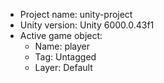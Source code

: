 <!-- UNITY CODE ASSIST INSTRUCTIONS START -->
- Project name: unity-project
- Unity version: Unity 6000.0.43f1
- Active game object:
  - Name: player
  - Tag: Untagged
  - Layer: Default
<!-- UNITY CODE ASSIST INSTRUCTIONS END -->